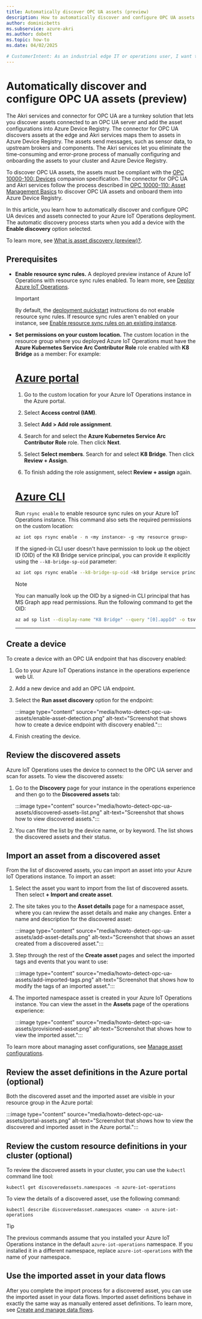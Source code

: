 ```yaml
---
title: Automatically discover OPC UA assets (preview)
description: How to automatically discover and configure OPC UA assets at the edge
author: dominicbetts
ms.subservice: azure-akri
ms.author: dobett
ms.topic: how-to 
ms.date: 04/02/2025

# CustomerIntent: As an industrial edge IT or operations user, I want to discover and create OPC UA assets in my industrial edge environment so that I can reduce manual configuration overhead. 
---
```


# Automatically discover and configure OPC UA assets (preview)

The Akri services and connector for OPC UA are a turnkey solution that lets you discover assets connected to an OPC UA server and add the asset configurations into Azure Device Registry. The connector for OPC UA discovers assets at the edge and Akri services maps them to assets in Azure Device Registry. The assets send messages, such as sensor data, to upstream brokers and components. The Akri services let you eliminate the time-consuming and error-prone process of manually configuring and onboarding the assets to your cluster and Azure Device Registry.

To discover OPC UA assets, the assets must be compliant with the [OPC 10000-100: Devices](https://reference.opcfoundation.org/DI/v103/docs/) companion specification. The connector for OPC UA and Akri services follow the process described in [OPC 10000-110: Asset Management Basics](https://reference.opcfoundation.org/AMB/v101/docs/) to discover OPC UA assets and onboard them into Azure Device Registry.

In this article, you learn how to automatically discover and configure OPC UA devices and assets connected to your Azure IoT Operations deployment. The automatic discovery process starts when you add a device with the **Enable discovery** option selected.

To learn more, see [What is asset discovery (preview)?](overview-akri.md).

## Prerequisites

- **Enable resource sync rules.** A deployed preview instance of Azure IoT Operations with resource sync rules enabled. To learn more, see [Deploy Azure IoT Operations](../deploy-iot-ops/overview-deploy.md).

    > [!IMPORTANT]
    > By default, the [deployment quickstart](../get-started-end-to-end-sample/quickstart-deploy.md) instructions do not enable resource sync rules. If resource sync rules aren't enabled on your instance, see [Enable resource sync rules on an existing instance](../troubleshoot/troubleshoot.md#you-want-to-enable-resource-sync-rules-on-an-existing-instance).

- **Set permissions on your custom location.** The custom location in the resource group where you deployed Azure IoT Operations must have the **Azure Kubernetes Service Arc Contributor Role** role enabled with **K8 Bridge** as a member: For example:

    # [Azure portal](#tab/portal)

    1. Go to the custom location for your Azure IoT Operations instance in the Azure portal.

    1. Select **Access control (IAM)**.

    1. Select **Add > Add role assignment**.

    1. Search for and select the **Azure Kubernetes Service Arc Contributor Role** role. Then click **Next**.

    1. Select **Select members**. Search for and select **K8 Bridge**. Then click **Review + Assign**.

    1. To finish adding the role assignment, select **Review + assign** again.

    # [Azure CLI](#tab/cli)

    Run `rsync enable` to enable resource sync rules on your Azure IoT Operations instance. This command also sets the required permissions on the custom location:

    ```bash
    az iot ops rsync enable - n <my instance> -g <my resource group>
    ```

    If the signed-in CLI user doesn't have permission to look up the object ID (OID) of the K8 Bridge service principal, you can provide it explicitly using the `--k8-bridge-sp-oid` parameter:

    ```bash
    az iot ops rsync enable --k8-bridge-sp-oid <k8 bridge service principal object ID>
    ```

    > [!NOTE]
    > You can manually look up the OID by a signed-in CLI principal that has MS Graph app read permissions. Run the following command to get the OID:
    > 
    > ```bash
    > az ad sp list --display-name "K8 Bridge" --query "[0].appId" -o tsv
    > ```

    ---

## Create a device

To create a device with an OPC UA endpoint that has discovery enabled:

1. Go to your Azure IoT Operations instance in the operations experience web UI.

1. Add a new device and add an OPC UA endpoint.

1. Select the **Run asset discovery** option for the endpoint:

    :::image type="content" source="media/howto-detect-opc-ua-assets/enable-asset-detection.png" alt-text="Screenshot that shows how to create a device endpoint with discovery enabled.":::

1. Finish creating the device.

## Review the discovered assets

Azure IoT Operations uses the device to connect to the OPC UA server and scan for assets. To view the discovered assets:

1. Go to the **Discovery** page for your instance in the operations experience and then go to the **Discovered assets** tab:

    :::image type="content" source="media/howto-detect-opc-ua-assets/discovered-assets-list.png" alt-text="Screenshot that shows how to view discovered assets.":::

1. You can filter the list by the device name, or by keyword. The list shows the discovered assets and their status.

## Import an asset from a discovered asset

From the list of discovered assets, you can import an asset into your Azure IoT Operations instance. To import an asset:

1. Select the asset you want to import from the list of discovered assets. Then select **+ Import and create asset**.

1. The site takes you to the **Asset details** page for a namespace asset, where you can review the asset details and make any changes. Enter a name and description for the discovered asset:

    :::image type="content" source="media/howto-detect-opc-ua-assets/add-asset-details.png" alt-text="Screenshot that shows an asset created from a discovered asset.":::

1. Step through the rest of the **Create asset** pages and select the imported tags and events that you want to use:

    :::image type="content" source="media/howto-detect-opc-ua-assets/add-imported-tags.png" alt-text="Screenshot that shows how to modify the tags of an imported asset.":::

1. The imported namespace asset is created in your Azure IoT Operations instance. You can view the asset in the **Assets** page of the operations experience:

    :::image type="content" source="media/howto-detect-opc-ua-assets/provisioned-asset.png" alt-text="Screenshot that shows how to view the imported asset.":::

To learn more about managing asset configurations, see [Manage asset configurations](howto-use-operations-experience.md).

## Review the asset definitions in the Azure portal (optional)

Both the discovered asset and the imported asset are visible in your resource group in the Azure portal:

:::image type="content" source="media/howto-detect-opc-ua-assets/portal-assets.png" alt-text="Screenshot that shows how to view the discovered and imported asset in the Azure portal.":::

## Review the custom resource definitions in your cluster (optional)

To review the discovered assets in your cluster, you can use the `kubectl` command line tool:

```console
kubectl get discoveredassets.namespaces -n azure-iot-operations
```

To view the details of a discovered asset, use the following command:

```console
kubectl describe discoveredasset.namespaces <name> -n azure-iot-operations
```

> [!TIP]
> The previous commands assume that you installed your Azure IoT Operations instance in the default `azure-iot-operations` namespace. If you installed it in a different namespace, replace `azure-iot-operations` with the name of your namespace.

## Use the imported asset in your data flows

After you complete the import process for a discovered asset, you can use the imported asset in your data flows. Imported asset definitions behave in exactly the same way as manually entered asset definitions. To learn more, see [Create and manage data flows](../connect-to-cloud/howto-create-dataflow.md).
